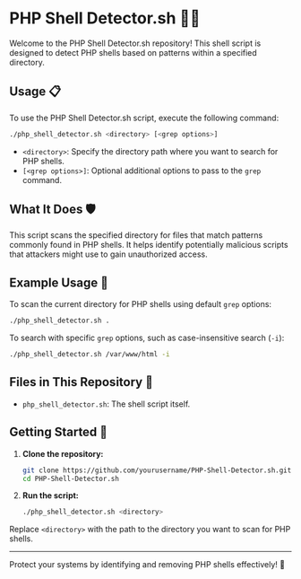 # PHP Shell Detector.sh 🕵️‍♂️

Welcome to the PHP Shell Detector.sh repository! This shell script is designed to detect PHP shells based on patterns within a specified directory.

## Usage 📋

To use the PHP Shell Detector.sh script, execute the following command:

```bash
./php_shell_detector.sh <directory> [<grep options>]
```

- `<directory>`: Specify the directory path where you want to search for PHP shells.
- `[<grep options>]`: Optional additional options to pass to the `grep` command.

## What It Does 🛡️

This script scans the specified directory for files that match patterns commonly found in PHP shells. It helps identify potentially malicious scripts that attackers might use to gain unauthorized access.

## Example Usage 🌟

To scan the current directory for PHP shells using default `grep` options:

```bash
./php_shell_detector.sh .
```

To search with specific `grep` options, such as case-insensitive search (`-i`):

```bash
./php_shell_detector.sh /var/www/html -i
```

## Files in This Repository 📂

- `php_shell_detector.sh`: The shell script itself.

## Getting Started 🚀

1. **Clone the repository:**

    ```bash
    git clone https://github.com/yourusername/PHP-Shell-Detector.sh.git
    cd PHP-Shell-Detector.sh
    ```

2. **Run the script:**

    ```bash
    ./php_shell_detector.sh <directory>
    ```

Replace `<directory>` with the path to the directory you want to scan for PHP shells.

---

Protect your systems by identifying and removing PHP shells effectively! 🚨
